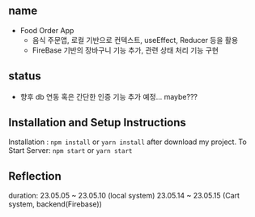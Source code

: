 ## name
* Food Order App
  * 음식 주문앱, 로컬 기반으로 컨텍스트, useEffect, Reducer 등을 활용
  * FireBase 기반의 장바구니 기능 추가, 관련 상태 처리 기능 구현

## status
* 향후 db 연동 혹은 간단한 인증 기능 추가 예정... maybe???

## Installation and Setup Instructions
Installation :  `npm install` or `yarn install` after download  my project.
To Start Server: `npm start` or `yarn start` 

## Reflection
duration: 23.05.05 ~ 23.05.10 (local system)
          23.05.14 ~ 23.05.15 (Cart system, backend(Firebase))
